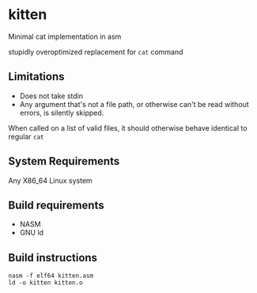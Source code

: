 # kitten
Minimal cat implementation in asm


stupidly overoptimized replacement for `cat` command

## Limitations

* Does not take stdin
* Any argument that's not a file path, or otherwise can't be read without errors, is silently skipped.

When called on a list of valid files, it should otherwise behave identical to regular `cat`

## System Requirements
Any X86_64 Linux system

## Build requirements
* NASM
* GNU ld

## Build instructions
```
nasm -f elf64 kitten.asm
ld -o kitten kitten.o
```
